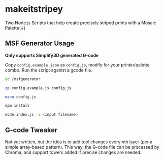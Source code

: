 # makeitstripey
Two Node.js Scripts that help create precisely striped prints with a Mosaic Palette(+)

## MSF Generator Usage

**Only supports Simplify3D generated G-code**

Copy `config.example.json` as `config.js`, modify for your printer/palette combo. Run the script against a gcode file.

```bash
cd /msfgenerator

cp config.example.js config.js

nano config.js

npm install

node index.js -i <input filename>
```

## G-code Tweaker

Not yet written, but the idea is to add tool changes every nth layer (per a simple array-based pattern). This way, the G-code file can be processed by Chroma, and support towers added if precise changes are needed.